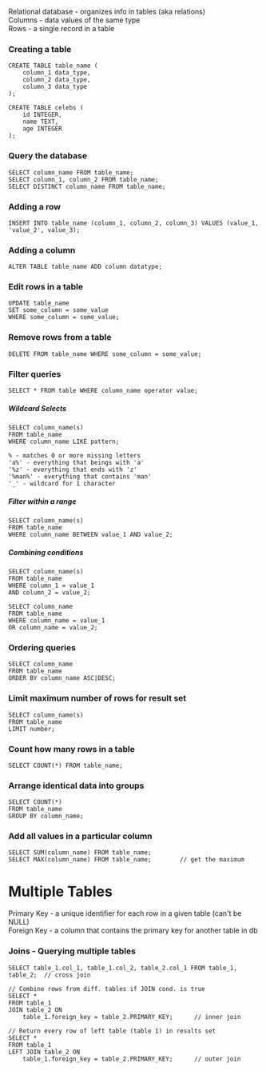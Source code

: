 Relational database - organizes info in tables (aka relations)  
Columns - data values of the same type  
Rows - a single record in a table  
### Creating a table
```
CREATE TABLE table_name (
    column_1 data_type,
    column_2 data_type,
    column_3 data_type
);

CREATE TABLE celebs (
    id INTEGER,
    name TEXT,
    age INTEGER
);
```

### Query the database
```
SELECT column_name FROM table_name;
SELECT column_1, column_2 FROM table_name;
SELECT DISTINCT column_name FROM table_name;
```

### Adding a row
```
INSERT INTO table_name (column_1, column_2, column_3) VALUES (value_1, 'value_2', value_3);
```

### Adding a column
```
ALTER TABLE table_name ADD column datatype;
```

### Edit rows in a table
```
UPDATE table_name
SET some_column = some_value
WHERE some_column = some_value;
```

### Remove rows from a table
```
DELETE FROM table_name WHERE some_column = some_value;
```

### Filter queries
```
SELECT * FROM table WHERE column_name operator value;
```

##### Wildcard Selects
```
SELECT column_name(s)
FROM table_name
WHERE column_name LIKE pattern;   

% - matches 0 or more missing letters
'a%' - everything that beings with 'a'
'%z' - everything that ends with 'z'
'%man%' - everything that contains 'man'
'_' - wildcard for 1 character
```

##### Filter within a range
```
SELECT column_name(s)
FROM table_name
WHERE column_name BETWEEN value_1 AND value_2;
```

##### Combining conditions
```
SELECT column_name(s)
FROM table_name
WHERE column_1 = value_1
AND column_2 = value_2;

SELECT column_name
FROM table_name
WHERE column_name = value_1
OR column_name = value_2;
```

### Ordering queries
```
SELECT column_name
FROM table_name
ORDER BY column_name ASC|DESC;
```

### Limit maximum number of rows for result set
```
SELECT column_name(s)
FROM table_name
LIMIT number;
```

### Count how many rows in a table
```
SELECT COUNT(*) FROM table_name;
```

### Arrange identical data into groups
```
SELECT COUNT(*)
FROM table_name
GROUP BY column_name;
```

### Add all values in a particular column
```
SELECT SUM(column_name) FROM table_name;
SELECT MAX(column_name) FROM table_name;        // get the maximum
```

# Multiple Tables
Primary Key - a unique identifier for each row in a given table (can't be NULL)  
Foreign Key - a column that contains the primary key for another table in db  

### Joins - Querying multiple tables
```
SELECT table_1.col_1, table_1.col_2, table_2.col_1 FROM table_1, table_2;  // cross join

// Combine rows from diff. tables if JOIN cond. is true
SELECT *
FROM table_1
JOIN table_2 ON
    table_1.foreign_key = table_2.PRIMARY_KEY;      // inner join

// Return every row of left table (table 1) in results set
SELECT *
FROM table_1
LEFT JOIN table_2 ON
    table_1.foreign_key = table_2.PRIMARY_KEY;      // outer join
```
